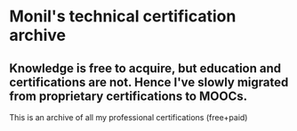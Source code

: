 # Monil's technical certification archive

## Knowledge is free to acquire, but education and certifications are not. Hence I've slowly migrated from proprietary certifications to MOOCs.


This is an archive of all my professional certifications (free+paid)
